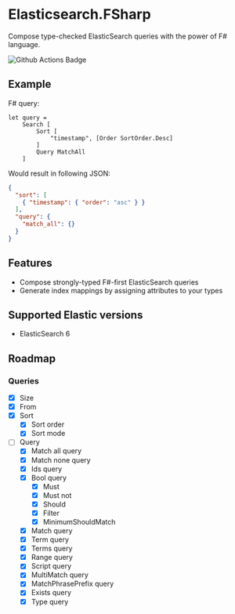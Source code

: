 # Elasticsearch.FSharp

Compose type-checked ElasticSearch queries with the power of F# language.

![Github Actions Badge](https://github.com/dbarbashov/Elasticsearch.FSharp/actions/workflows/build-and-test.yml/badge.svg)
## Example

F# query:
```f#
let query = 
    Search [
        Sort [
            "timestamp", [Order SortOrder.Desc]
        ]
        Query MatchAll
    ]
```
Would result in following JSON:
```json
{
  "sort": [
    { "timestamp": { "order": "asc" } }
  ],
  "query": {
    "match_all": {}
  }
}
```

## Features
* Compose strongly-typed F#-first ElasticSearch queries
* Generate index mappings by assigning attributes to your types

## Supported Elastic versions
* ElasticSearch 6

## Roadmap
### Queries
* [x] Size
* [x] From
* [x] Sort
  * [x] Sort order 
  * [x] Sort mode
* [ ] Query
  * [x] Match all query
  * [x] Match none query
  * [x] Ids query
  * [x] Bool query
    * [x] Must
    * [x] Must not
    * [x] Should
    * [x] Filter
    * [x] MinimumShouldMatch
  * [x] Match query
  * [x] Term query 
  * [x] Terms query 
  * [x] Range query
  * [x] Script query
  * [x] MultiMatch query
  * [x] MatchPhrasePrefix query
  * [x] Exists query
  * [x] Type query